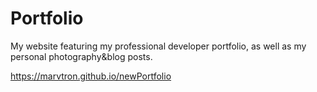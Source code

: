 # Portfolio

My website featuring my professional developer portfolio, as well as my personal photography&blog posts.

https://marvtron.github.io/newPortfolio
